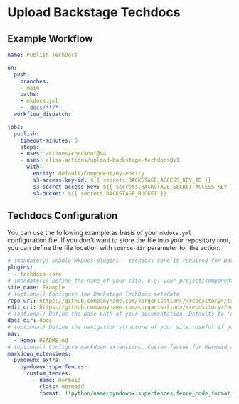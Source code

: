 # Upload Backstage Techdocs

## Example Workflow

```yaml
name: Publish TechDocs

on:
  push:
    branches:
    - main
    paths:
    - mkdocs.yml
    - 'docs/**/*'
  workflow_dispatch:

jobs:
  publish:
    timeout-minutes: 5
    steps:
    - uses: actions/checkout@v4
    - uses: elisa-actions/upload-backstage-techdocs@v1
      with:
        entity: default/Component/my-entity
        s3-access-key-id: ${{ secrets.BACKSTAGE_ACCESS_KEY_ID }}
        s3-secret-access-key: ${{ secrets.BACKSTAGE_SECRET_ACCESS_KEY }}
        s3-bucket: ${{ secrets.BACKSTAGE_BUCKET }}
```

## Techdocs Configuration

You can use the following example as basis of your `mkdocs.yml` configuration file. If you don't want to store the file
into your repository root, you can define the file location with `source-dir` parameter for the action.

```yaml
# (mandatory) Enable MkDocs plugins - techdocs-core is required for Backstage integration.
plugins:
  - techdocs-core
# (mandatory) Define the name of your site, e.g. your project/component name.
site_name: Example
# (optional) Configure the Backstage TechDocs metadata
repo_url: https://github.companyname.com/<organisation>/<repository>/tree/main/docs
edit_uri: https://github.companyname.com/<organisation>/<repository>/edit/main/docs
# (optional) Define the base path of your documentation. Defaults to 'docs'
docs_dir: docs
# (optional) Define the navigation structure of your site. Useful if you have multiple documentation pages or want to skip some of them.
nav:
  - Home: README.md
# (optional) Configure markdown extensions. Custom fences for Mermaid are required only for non-Backstage rendering.
markdown_extensions:
  pymdownx.extra:
    pymdownx.superfences:
      custom_fences:
        - name: mermaid
          class: mermaid
          format: !!python/name:pymdownx.superfences.fence_code_format ''
```
